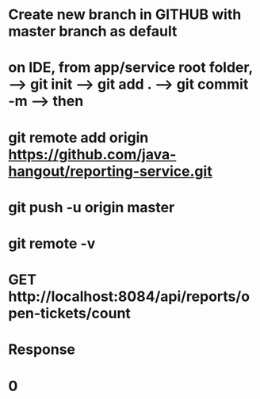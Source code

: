# Create new branch in GITHUB with master branch as default
# on IDE, from app/service root folder, --> git init --> git add . --> git commit -m <message> --> then
# git remote add origin https://github.com/java-hangout/reporting-service.git
# git push -u origin master
# git remote -v

# GET http://localhost:8084/api/reports/open-tickets/count
# Response
# 0
